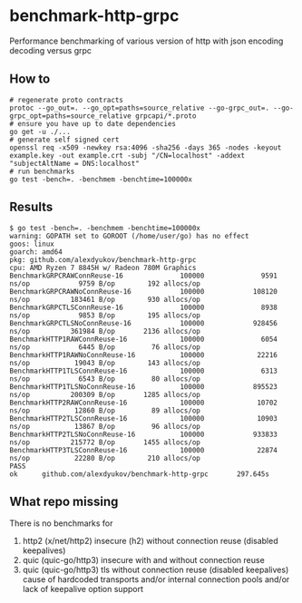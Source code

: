 # benchmark-http-grpc
Performance benchmarking of various version of http with json encoding decoding versus grpc

## How to
```
# regenerate proto contracts
protoc --go_out=. --go_opt=paths=source_relative --go-grpc_out=. --go-grpc_opt=paths=source_relative grpcapi/*.proto
# ensure you have up to date dependencies
go get -u ./...
# generate self signed cert
openssl req -x509 -newkey rsa:4096 -sha256 -days 365 -nodes -keyout example.key -out example.crt -subj "/CN=localhost" -addext "subjectAltName = DNS:localhost"
# run benchmarks
go test -bench=. -benchmem -benchtime=100000x
```

## Results
```
$ go test -bench=. -benchmem -benchtime=100000x
warning: GOPATH set to GOROOT (/home/user/go) has no effect
goos: linux
goarch: amd64
pkg: github.com/alexdyukov/benchmark-http-grpc
cpu: AMD Ryzen 7 8845H w/ Radeon 780M Graphics
BenchmarkGRPCRAWConnReuse-16              100000              9591 ns/op            9759 B/op        192 allocs/op
BenchmarkGRPCRAWNoConnReuse-16            100000            108120 ns/op          183461 B/op        930 allocs/op
BenchmarkGRPCTLSConnReuse-16              100000              8938 ns/op            9853 B/op        195 allocs/op
BenchmarkGRPCTLSNoConnReuse-16            100000            928456 ns/op          361984 B/op       2136 allocs/op
BenchmarkHTTP1RAWConnReuse-16             100000              6054 ns/op            6445 B/op         76 allocs/op
BenchmarkHTTP1RAWNoConnReuse-16           100000             22216 ns/op           19043 B/op        143 allocs/op
BenchmarkHTTP1TLSConnReuse-16             100000              6313 ns/op            6543 B/op         80 allocs/op
BenchmarkHTTP1TLSNoConnReuse-16           100000            895523 ns/op          200309 B/op       1285 allocs/op
BenchmarkHTTP2RAWConnReuse-16             100000             10702 ns/op           12860 B/op         89 allocs/op
BenchmarkHTTP2TLSConnReuse-16             100000             10903 ns/op           13867 B/op         96 allocs/op
BenchmarkHTTP2TLSNoConnReuse-16           100000            933833 ns/op          215772 B/op       1455 allocs/op
BenchmarkHTTP3TLSConnReuse-16             100000             22874 ns/op           22280 B/op        210 allocs/op
PASS
ok      github.com/alexdyukov/benchmark-http-grpc       297.645s
```

## What repo missing
There is no benchmarks for
1. http2 (x/net/http2) insecure (h2) without connection reuse (disabled keepalives)
2. quic (quic-go/http3) insecure with and without connection reuse
3. quic (quic-go/http3) tls without connection reuse (disabled keepalives)
cause of hardcoded transports and/or internal connection pools and/or lack of keepalive option support